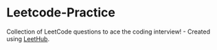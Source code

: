 # Leetcode-Practice
Collection of LeetCode questions to ace the coding interview! - Created using [LeetHub](https://github.com/QasimWani/LeetHub).
